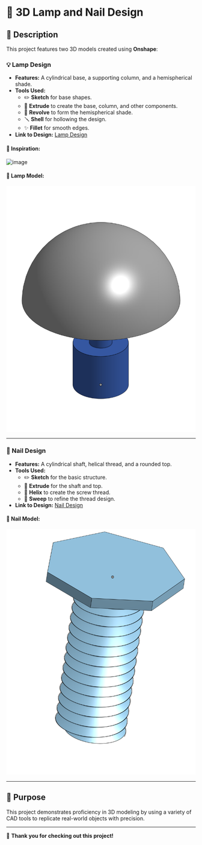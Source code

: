 
# 🌟 3D Lamp and Nail Design

## 📖 Description
This project features two 3D models created using **Onshape**:

### 💡 Lamp Design
- **Features:** A cylindrical base, a supporting column, and a hemispherical shade.
- **Tools Used:** 
  - ✏️ **Sketch** for base shapes.
  - 📏 **Extrude** to create the base, column, and other components.
  - 🔄 **Revolve** to form the hemispherical shade.
  - 🪛 **Shell** for hollowing the design.
  - ✨ **Fillet** for smooth edges.
- **Link to Design:** [Lamp Design](https://cad.onshape.com/documents/c4bb3eca01266023fbca0a9f/w/ab94a6123676f26581c0a733/e/910d194adb9c5760be8d7c82?renderMode=0&uiState=67913c45f0654a26522cf656)

#### 📸 Inspiration:

![image](https://github.com/user-attachments/assets/1225a26a-f69b-46ff-bf93-4e09b619bf8c)

#### 📸 Lamp Model:

![Lamp Inspiration](Lamp_Design)

---

### 🔩 Nail Design
- **Features:** A cylindrical shaft, helical thread, and a rounded top.
- **Tools Used:**
  - ✏️ **Sketch** for the basic structure.
  - 📏 **Extrude** for the shaft and top.
  - 🔁 **Helix** to create the screw thread.
  - 🧹 **Sweep** to refine the thread design.
- **Link to Design:** [Nail Design](https://cad.onshape.com/documents/c4bb3eca01266023fbca0a9f/w/ab94a6123676f26581c0a733/e/910d194adb9c5760be8d7c82?renderMode=0&uiState=67913c45f0654a26522cf656)

#### 📸 Nail Model:
![Nail Design](Nail_Design)

---

## 🎯 Purpose
This project demonstrates proficiency in 3D modeling by using a variety of CAD tools to replicate real-world objects with precision.


---

🚀 **Thank you for checking out this project!**
